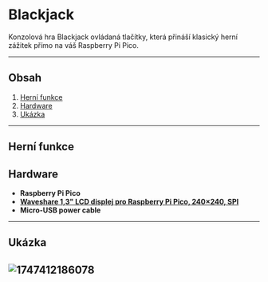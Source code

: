 # Blackjack

Konzolová hra Blackjack ovládaná tlačítky, která přináší klasický herní zážitek přímo na váš Raspberry Pi Pico.

---

## Obsah
1. [Herní funkce](#herní-funkce)
2. [Hardware](#hardware)
3. [Ukázka](#ukázka)

---

## Herní funkce

## Hardware

- **Raspberry Pi Pico**
- **[Waveshare 1,3" LCD displej pro Raspberry Pi Pico, 240×240, SPI](https://rpishop.cz/lcd-oled-displeje/4022-waveshare-13-lcd-displej-pro-raspberry-pi-pico-240240-spi.html)**
- **Micro-USB power cable**

---
## Ukázka
![1747412186078](https://github.com/user-attachments/assets/97c523bc-52c9-4472-8c38-767d63d46572)
---
